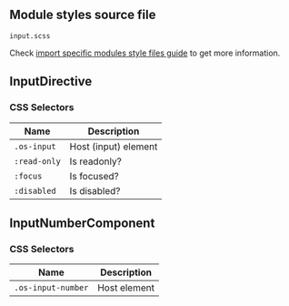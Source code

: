 ## Module styles source file

`input.scss`

Check [import specific modules style files guide](https://ngx-os.io/guides/import-specific-modules-style-files)
to get more information.

## InputDirective

### CSS Selectors
| Name             | Description                       |
| ---------------- | --------------------------------- |
| `.os-input`      | Host (input) element              |
| `:read-only`     | Is readonly?                      |
| `:focus`         | Is focused?                       |
| `:disabled`      | Is disabled?                      |

## InputNumberComponent

### CSS Selectors
| Name                | Description                       |
| ------------------- | --------------------------------- |
| `.os-input-number`  | Host element                      |

